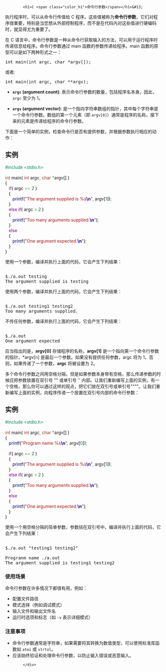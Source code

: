 <!DOCTYPE html>
<html lang="zh-CN">
<head>
<meta charset="UTF-8">
<title>C 命令行参数</title>
</head>
<body>
<div class="article-intro" id="content">
			
			<h1>C <span class="color_h1">命令行参数</span></h1>&#13;
&#13;
<p>执行程序时，可以从命令行传值给 C 程序。这些值被称为<b>命令行参数</b>，它们对程序很重要，特别是当您想从外部控制程序，而不是在代码内对这些值进行硬编码时，就显得尤为重要了。</p>&#13;
<p>&#13;
在 C 语言中，命令行参数是一种从命令行获取输入的方法，可以用于运行程序时传递信息给程序。命令行参数通过 main 函数的参数传递给程序。main 函数的原型可以是如下两种形式之一：</p>&#13;
<pre>int main(int argc, char *argv[]);</pre>&#13;
<p>&#13;
或者:</p>&#13;
&#13;
<pre>int main(int argc, char **argv);</pre>&#13;
&#13;
<ul><li><p><strong><code>argc</code> (argument count)</strong>: 表示命令行参数的数量，包括程序名本身。因此，<code>argc</code> 至少为 1。</p></li><li><p><strong><code>argv</code> (argument vector)</strong>: 是一个指向字符串数组的指针，其中每个字符串是一个命令行参数。数组的第一个元素（即 <code>argv[0]</code>）通常是程序的名称。接下来的元素是传递给程序的命令行参数。</p></li></ul>&#13;
<p>下面是一个简单的实例，检查命令行是否有提供参数，并根据参数执行相应的动作：</p>&#13;
&#13;
<div class="example"><h2 class="example">实例</h2> <div class="example_code">
<span style="color: #085;">#include &lt;stdio.h&gt;</span><br/>
<br/>
<span style="color: #993333;">int</span> main<span style="color: #000;">(</span> <span style="color: #993333;">int</span> argc<span style="color: #339933;">,</span> <span style="color: #993333;">char</span> <span style="color: #339933;">*</span>argv<span style="color: #000;">[</span><span style="color: #000;">]</span> <span style="color: #000;">)</span>  <br/>
<span style="color: #000;">{</span><br/>
   <span style="color: #708;">if</span><span style="color: #000;">(</span> argc <span style="color: #339933;">==</span> <span style="color: #164;">2</span> <span style="color: #000;">)</span><br/>
   <span style="color: #000;">{</span><br/>
      <span style="color: #000066;">printf</span><span style="color: #000;">(</span><span style="color: #a11;">"The argument supplied is %s<span style="color: #000099; font-weight: bold;">\n</span>"</span><span style="color: #339933;">,</span> argv<span style="color: #000;">[</span><span style="color: #164;">1</span><span style="color: #000;">]</span><span style="color: #000;">)</span><span style="color: #339933;">;</span><br/>
   <span style="color: #000;">}</span><br/>
   <span style="color: #708;">else</span> <span style="color: #708;">if</span><span style="color: #000;">(</span> argc <span style="color: #339933;">&gt;</span> <span style="color: #164;">2</span> <span style="color: #000;">)</span><br/>
   <span style="color: #000;">{</span><br/>
      <span style="color: #000066;">printf</span><span style="color: #000;">(</span><span style="color: #a11;">"Too many arguments supplied.<span style="color: #000099; font-weight: bold;">\n</span>"</span><span style="color: #000;">)</span><span style="color: #339933;">;</span><br/>
   <span style="color: #000;">}</span><br/>
   <span style="color: #708;">else</span><br/>
   <span style="color: #000;">{</span><br/>
      <span style="color: #000066;">printf</span><span style="color: #000;">(</span><span style="color: #a11;">"One argument expected.<span style="color: #000099; font-weight: bold;">\n</span>"</span><span style="color: #000;">)</span><span style="color: #339933;">;</span><br/>
   <span style="color: #000;">}</span><br/>
<span style="color: #000;">}</span><br/>
</div></div>&#13;
&#13;
<p>使用一个参数，编译并执行上面的代码，它会产生下列结果：</p>&#13;
<pre>&#13;
$./a.out testing&#13;
The argument supplied is testing&#13;
</pre>&#13;
<p>使用两个参数，编译并执行上面的代码，它会产生下列结果：</p>&#13;
<pre>&#13;
$./a.out testing1 testing2&#13;
Too many arguments supplied.&#13;
</pre>&#13;
<p>不传任何参数，编译并执行上面的代码，它会产生下列结果：</p>&#13;
<pre>&#13;
$./a.out&#13;
One argument expected&#13;
</pre>&#13;
<p>应当指出的是，<b>argv[0]</b> 存储程序的名称，<b>argv[1]</b> 是一个指向第一个命令行参数的指针，*argv[n] 是最后一个参数。如果没有提供任何参数，argc 将为 1，否则，如果传递了一个参数，<b>argc</b> 将被设置为 2。</p>&#13;
<p>多个命令行参数之间用空格分隔，但是如果参数本身带有空格，那么传递参数的时候应把参数放置在双引号 "" 或单引号 '' 内部。让我们重新编写上面的实例，有一个空格，那么你可以通过这样的观点，把它们放在双引号或单引号""""。让我们重新编写上面的实例，向程序传递一个放置在双引号内部的命令行参数：</p>&#13;
&#13;
<div class="example"><h2 class="example">实例</h2> <div class="example_code">
<span style="color: #085;">#include &lt;stdio.h&gt;</span><br/>
<br/>
<span style="color: #993333;">int</span> main<span style="color: #000;">(</span> <span style="color: #993333;">int</span> argc<span style="color: #339933;">,</span> <span style="color: #993333;">char</span> <span style="color: #339933;">*</span>argv<span style="color: #000;">[</span><span style="color: #000;">]</span> <span style="color: #000;">)</span>  <br/>
<span style="color: #000;">{</span><br/>
   <span style="color: #000066;">printf</span><span style="color: #000;">(</span><span style="color: #a11;">"Program name %s<span style="color: #000099; font-weight: bold;">\n</span>"</span><span style="color: #339933;">,</span> argv<span style="color: #000;">[</span><span style="color: #164;">0</span><span style="color: #000;">]</span><span style="color: #000;">)</span><span style="color: #339933;">;</span><br/>
 <br/>
   <span style="color: #708;">if</span><span style="color: #000;">(</span> argc <span style="color: #339933;">==</span> <span style="color: #164;">2</span> <span style="color: #000;">)</span><br/>
   <span style="color: #000;">{</span><br/>
      <span style="color: #000066;">printf</span><span style="color: #000;">(</span><span style="color: #a11;">"The argument supplied is %s<span style="color: #000099; font-weight: bold;">\n</span>"</span><span style="color: #339933;">,</span> argv<span style="color: #000;">[</span><span style="color: #164;">1</span><span style="color: #000;">]</span><span style="color: #000;">)</span><span style="color: #339933;">;</span><br/>
   <span style="color: #000;">}</span><br/>
   <span style="color: #708;">else</span> <span style="color: #708;">if</span><span style="color: #000;">(</span> argc <span style="color: #339933;">&gt;</span> <span style="color: #164;">2</span> <span style="color: #000;">)</span><br/>
   <span style="color: #000;">{</span><br/>
      <span style="color: #000066;">printf</span><span style="color: #000;">(</span><span style="color: #a11;">"Too many arguments supplied.<span style="color: #000099; font-weight: bold;">\n</span>"</span><span style="color: #000;">)</span><span style="color: #339933;">;</span><br/>
   <span style="color: #000;">}</span><br/>
   <span style="color: #708;">else</span><br/>
   <span style="color: #000;">{</span><br/>
      <span style="color: #000066;">printf</span><span style="color: #000;">(</span><span style="color: #a11;">"One argument expected.<span style="color: #000099; font-weight: bold;">\n</span>"</span><span style="color: #000;">)</span><span style="color: #339933;">;</span><br/>
   <span style="color: #000;">}</span><br/>
<span style="color: #000;">}</span><br/>
</div></div>&#13;
&#13;
<p>使用一个用空格分隔的简单参数，参数括在双引号中，编译并执行上面的代码，它会产生下列结果：</p>&#13;
<pre>&#13;
$./a.out "testing1 testing2"&#13;
&#13;
Progranm name ./a.out&#13;
The argument supplied is testing1 testing2&#13;
</pre>&#13;
<h3>&#13;
使用场景</h3>&#13;
<p>&#13;
命令行参数在许多情况下都很有用，例如：</p><ul><li>配置文件路径</li><li>模式选择（例如调试模式）</li><li>输入文件和输出文件名</li><li>运行时选项和标志（如 <code>-v</code> 表示详细模式）</li></ul><h3>注意事项</h3><ul><li>命令行参数通常是字符串，如果需要将其转换为数值类型，可以使用标准库函数如 <code>atoi</code> 或 <code>strtol</code>。</li><li>应该始终验证和处理命令行参数，以防止输入错误或恶意输入。</li></ul>			<!-- 其他扩展 -->
						
			</div>
			
		
</body>
</html>